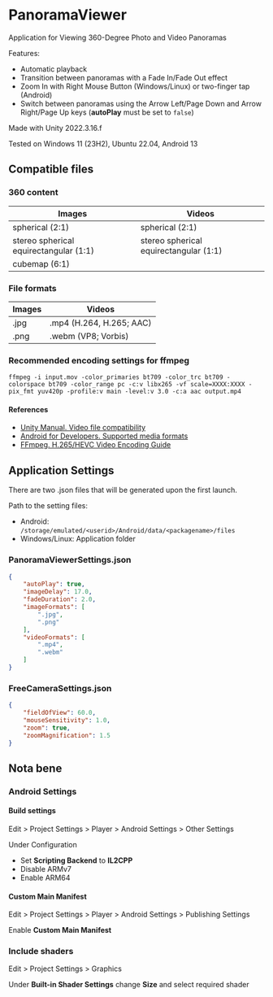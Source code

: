 # PanoramaViewer

Application for Viewing 360-Degree Photo and Video Panoramas

Features:

* Automatic playback
* Transition between panoramas with a Fade In/Fade Out effect
* Zoom In with Right Mouse Button (Windows/Linux) or two-finger tap (Android)
* Switch between panoramas using the Arrow Left/Page Down and Arrow Right/Page Up keys (**autoPlay** must be set to `false`)

Made with Unity 2022.3.16.f

Tested on Windows 11 (23H2), Ubuntu 22.04, Android 13

## Compatible files

### 360 content

|Images|Videos|
|----------|----------|
|spherical (2:1)|spherical (2:1)
|stereo spherical equirectangular (1:1)|stereo spherical equirectangular (1:1)
|cubemap (6:1)|

### File formats

|Images|Videos|
|------|------|
|.jpg|.mp4 (H.264, H.265; AAC)|
|.png|.webm (VP8; Vorbis)|

### Recommended encoding settings for ffmpeg

 `ffmpeg -i input.mov -color_primaries bt709 -color_trc bt709 -colorspace bt709 -color_range pc -c:v libx265 -vf scale=XXXX:XXXX -pix_fmt yuv420p -profile:v main -level:v 3.0 -c:a aac output.mp4`

#### References

* [Unity Manual. Video file compatibility][1]
* [Android for Developers. Supported media formats][2]
* [FFmpeg. H.265/HEVC Video Encoding Guide][3]

## Application Settings

There are two .json files that will be generated upon the first launch.

Path to the setting files:

* Android: `/storage/emulated/<userid>/Android/data/<packagename>/files`
* Windows/Linux: Application folder

### PanoramaViewerSettings.json

```json
{
    "autoPlay": true,
    "imageDelay": 17.0,
    "fadeDuration": 2.0,
    "imageFormats": [
        ".jpg",
        ".png"
    ],
    "videoFormats": [
        ".mp4",
        ".webm"
    ]
}
```

### FreeCameraSettings.json

```json
{
    "fieldOfView": 60.0,
    "mouseSensitivity": 1.0,
    "zoom": true,
    "zoomMagnification": 1.5
}
```

## Nota bene

### Android Settings

#### Build settings

Edit > Project Settings > Player > Android Settings > Other Settings

Under Configuration

* Set **Scripting Backend** to **IL2CPP**
* Disable ARMv7
* Enable ARM64

#### Custom Main Manifest

Edit > Project Settings > Player > Android Settings > Publishing Settings

Enable **Custom Main Manifest**

### Include shaders

Edit > Project Settings > Graphics

Under **Built-in Shader Settings** change **Size** and select required shader

[1]:https://docs.unity3d.com/Manual/VideoSources-FileCompatibility.html
[2]:https://developer.android.com/media/platform/supported-formats#recommendations
[3]:https://trac.ffmpeg.org/wiki/Encode/H.265
